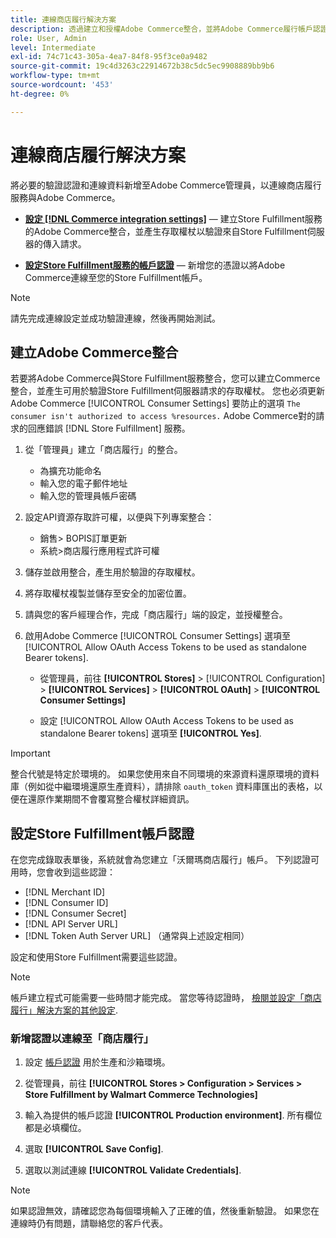 ```yaml
---
title: 連線商店履行解決方案
description: 透過建立和授權Adobe Commerce整合，並將Adobe Commerce履行帳戶認證新增到Adobe Commerce服務設定，建立與Store Fulfillment解決方案之間的連線。
role: User, Admin
level: Intermediate
exl-id: 74c71c43-305a-4ea7-84f8-95f3ce0a9482
source-git-commit: 19c4d3263c22914672b38c5dc5ec9908889bb9b6
workflow-type: tm+mt
source-wordcount: '453'
ht-degree: 0%

---
```


# 連線商店履行解決方案

將必要的驗證認證和連線資料新增至Adobe Commerce管理員，以連線商店履行服務與Adobe Commerce。

- **[設定 [!DNL Commerce integration settings]](#create-an-adobe-commerce-integration)** — 建立Store Fulfillment服務的Adobe Commerce整合，並產生存取權杖以驗證來自Store Fulfillment伺服器的傳入請求。

- **[設定Store Fulfillment服務的帳戶認證](#configure-store-fulfillment-account-credentials)** — 新增您的憑證以將Adobe Commerce連線至您的Store Fulfillment帳戶。

>[!NOTE]
>
>請先完成連線設定並成功驗證連線，然後再開始測試。

## 建立Adobe Commerce整合

若要將Adobe Commerce與Store Fulfillment服務整合，您可以建立Commerce整合，並產生可用於驗證Store Fulfillment伺服器請求的存取權杖。 您也必須更新Adobe Commerce [!UICONTROL Consumer Settings] 要防止的選項 `The consumer isn't authorized to access %resources.` Adobe Commerce對的請求的回應錯誤 [!DNL Store Fulfillment] 服務。

1. 從「管理員」建立「商店履行」的整合。

   - 為擴充功能命名
   - 輸入您的電子郵件地址
   - 輸入您的管理員帳戶密碼

1. 設定API資源存取許可權，以便與下列專案整合：

   - 銷售> BOPIS訂單更新
   - 系統>商店履行應用程式許可權

1. 儲存並啟用整合，產生用於驗證的存取權杖。

1. 將存取權杖複製並儲存至安全的加密位置。

1. 請與您的客戶經理合作，完成「商店履行」端的設定，並授權整合。

1. 啟用Adobe Commerce [!UICONTROL Consumer Settings] 選項至 [!UICONTROL Allow OAuth Access Tokens to be used as standalone Bearer tokens].

   - 從管理員，前往 **[!UICONTROL Stores]** >  [!UICONTROL Configuration] > **[!UICONTROL Services]** >  **[!UICONTROL OAuth]** > **[!UICONTROL Consumer Settings]**

   - 設定 [!UICONTROL Allow OAuth Access Tokens to be used as standalone Bearer tokens] 選項至 **[!UICONTROL Yes]**.

>[!IMPORTANT]
>
> 整合代號是特定於環境的。 如果您使用來自不同環境的來源資料還原環境的資料庫（例如從中繼環境還原生產資料），請排除 `oauth_token` 資料庫匯出的表格，以便在還原作業期間不會覆寫整合權杖詳細資訊。


## 設定Store Fulfillment帳戶認證

在您完成錄取表單後，系統就會為您建立「沃爾瑪商店履行」帳戶。 下列認證可用時，您會收到這些認證：

- [!DNL Merchant ID]
- [!DNL Consumer ID]
- [!DNL Consumer Secret]
- [!DNL API Server URL]
- [!DNL Token Auth Server URL] （通常與上述設定相同）

設定和使用Store Fulfillment需要這些認證。

>[!NOTE]
>
>帳戶建立程式可能需要一些時間才能完成。 當您等待認證時， [檢閱並設定「商店履行」解決方案的其他設定](service-config-settings-overview.md).

### 新增認證以連線至「商店履行」

1. 設定 [帳戶認證](enable-general.md) 用於生產和沙箱環境。

1. 從管理員，前往 **[!UICONTROL Stores > Configuration > Services > Store Fulfillment by Walmart Commerce Technologies]**

1. 輸入為提供的帳戶認證 **[!UICONTROL Production environment]**. 所有欄位都是必填欄位。

1. 選取 **[!UICONTROL Save Config]**.

1. 選取以測試連線 **[!UICONTROL Validate Credentials]**.

>[!NOTE]
>
>如果認證無效，請確認您為每個環境輸入了正確的值，然後重新驗證。 如果您在連線時仍有問題，請聯絡您的客戶代表。
